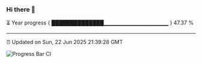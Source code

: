 ### Hi there 👋

⏳ Year progress { ██████████████▁▁▁▁▁▁▁▁▁▁▁▁▁▁▁▁ } 47.37 %

---

⏰ Updated on Sun, 22 Jun 2025 21:39:28 GMT

![Progress Bar CI](https://github.com/IshwaranRudhara/GIT-ACTION/workflows/Progress%20Bar%20CI/badge.svg)
